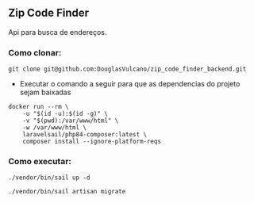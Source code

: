 ## Zip Code Finder
Api para busca de endereços.

### Como clonar:

```
git clone git@github.com:DouglasVulcano/zip_code_finder_backend.git
```

-   Executar o comando a seguir para que as dependencias do projeto sejam baixadas

```
docker run --rm \
    -u "$(id -u):$(id -g)" \
    -v "$(pwd):/var/www/html" \
    -w /var/www/html \
    laravelsail/php84-composer:latest \
    composer install --ignore-platform-reqs
```

### Como executar:

```
./vendor/bin/sail up -d

./vendor/bin/sail artisan migrate
```